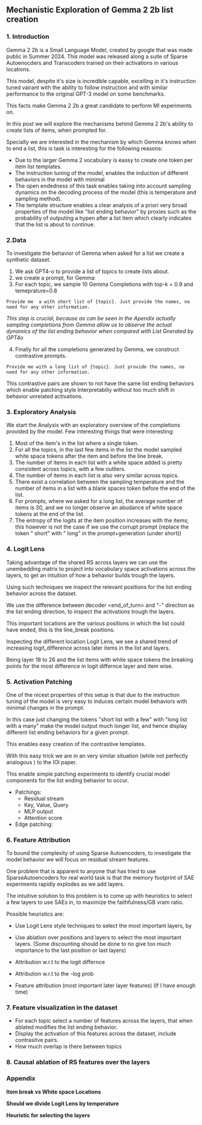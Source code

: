 ## Mechanistic Exploration of Gemma 2 2b list creation


### 1. Introduction

Gemma 2 2b is a Small Language Model, created by google that was made public in Summer 2024. This model was released along a suite of Sparse Autoenocders and Transcoders trained on their activations in various locations.


This model, despite it's size is incredible capable, excelling in it's instruction tuned vairant with the ability to follow instruction and with similar performance to the original GPT-3 model on some benchmarks.


This facts make Gemma 2 2b a great candidate to perform MI experiments on.

In this post we will explore the mechanisms behind Gemma 2 2b's ability to create lists of items, when prompted for.

Specially we are interested in the mechanism by which Gemma knows when to end a list, this is task is interesting for the following reasons:

- Due to the larger Gemma 2 vocabulary is eassy to create one token per item list templates.
- The instruction tuning of the model, enables the induction of different behaviors in the model with minimal 
- The open endedness of this task enables taking into account sampling dynamics on the decoding process of the model (this is temperature and sampling method).
- The template structure enables a clear analysis of a priori very broad properties of the model like "list ending behavior" by proxies such as the probability of outputing a hypen after a list item which clearly indicates that the list is about to continue.



### 2.Data

To investigate the behavior of Gemma when asked for a list we create a synthetic dataset.


1) We ask GPT4-o to provide a list of topics to create lists about.
2) we create a prompt, for Gemma:
3) For each topic, we sample 10 Gemma Completions with top-k = 0.9 and temeprature=0.8

```
Provide me  a with short list of {topic}. Just provide the names, no need for any other information.
```

*This step is crucial, because as can be seen in the Apendix actually sampling completions from Gemma allow us to observe the actual dynamics of the list ending behavior when compared with List Gnerated by GPT4o*

4) Finally for all the completions generated by Gemma, we construct contrastive prompts.

```
Provide me with a long list of {topic}. Just provide the names, no need for any other information.
```

This contrastive pairs are shown to not have the same list ending behaviors which enable patching style Interpretabiliy without too much shift in behavior unrelated activations.



### 3. Exploratory Analysis

We start the Analysis with an exploratory overview of the completions provided by the model.
Few interesting things that were interesting:
1) Most of the item's in the list where a single token.
2) For all the topics, in the last few items in the list the model sampled white space tokens after the item and before the line break.
3) The number of items in each list with a white space added is pretty consistent across topics, with a few outliers.
4) The number of items in each list is also very similar across topics.
5) There exist a correlation between the sampling temperature and the number of items in a list with a blank spaces token before the end of the list.
6) For prompts, where we asked for a long list, the average number of items is 30, and we no longer observe an abudance of white space tokens at the end of the list.
7) The entropy of the logits at the item position increases with the items; this however is not the case if we use the corrupt prompt (replace the token " short" with " long" in the prompt+generation (under short)) 


### 4. Logit Lens


Taking advantage of the shared RS across layers we can use the unembedding matrix to project into vocabulary space activations across the layers, to get an intuition of how a behavior builds trough the layers.



Using such techniques we inspect the relevant positions for the list ending behavior across the dataset.

We use the difference between decoder <end_of_turn> and "-" direction as the list ending direction, to inspect the activations trough the layers.

This important locations are the various positions in which the list could have ended, this is the line_break positions.

Inspecting the different location Logit Lens, we see a shared trend of increasing logit_difference across later items in the list and layers.

Being layer 18 to 26 and the list items with white space tokens the breaking points for the most difference in logit differnce layer and item wise.





### 5. Activation Patching

One of the nicest properties of this setup is that due to the instruction tuning of the model is very easy to induces certain model behaviors with minimal changes in the prompt.


In this case just changing the tokens "short list with a few" with "long list with a many" make the model output much longer list, and hence display different list ending behaviors for a given prompt.


This enables easy creation of the contrastive templates.



With this easy trick we are in an very similar situation (while not perfectly analogous ) to the IOI paper.

This enable simple patching experiments to identify crucial model components for the list ending behavior to occur.

- Patchings:
    - Residual stream
    - Key, Value, Query
    - MLP output
    - Attention score
- Edge patching:




### 6. Feature Attribution

To bound the complexity of using Sparse Autoencoders, to investigate the model behavior we will focus on residual stream features.

One problem that is apparent to anyone that has tried to use SparseAutoencoders for real world task is that the memory footprint of SAE experiments rapidly explodes as we add layers.

The intuitive solution to this problem is to come up with heuristics to select a few layers to use SAEs in, to maximize the faithfulness/GB vram ratio.

Possible heuristics are:

- Use Logit Lens style techniques to select the most important layers, by 
- Use ablation over positions and layers to select the most important layers. (Some discounting should be done to no give too much importance to the last position or last layers)



- Attribution w.r.t to the logit differnce
- Attribution w.r.t to the -log prob
- Feature attribution (most important later layer features) (If I have enough time)




### 7. Feature visualization in the dataset

- For each topic select a number of features across the layers, that when ablated modifies the list ending behavior.
- Display the activation of this features across the dataset, include contrasitve pairs.
- How much overlap is there between topics



### 8. Causal ablation of RS features over the layers


### Appendix

**Item break vs White space Locations**

**Should we divide Logit Lens by temperature**

**Heuristic for selecting the layers**


